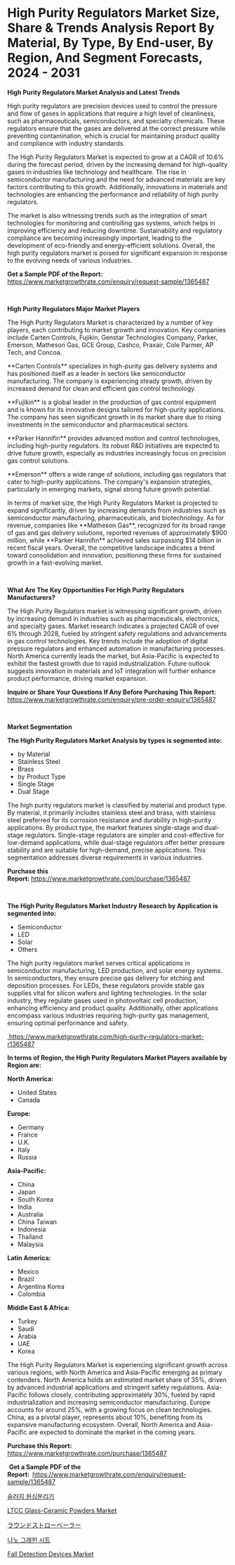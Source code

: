 <p><h1>High Purity Regulators Market Size, Share & Trends Analysis Report By Material, By Type, By End-user, By Region, And Segment Forecasts, 2024 - 2031</h1></p><p><strong>High Purity Regulators Market Analysis and Latest Trends</strong></p>
<p><p>High purity regulators are precision devices used to control the pressure and flow of gases in applications that require a high level of cleanliness, such as pharmaceuticals, semiconductors, and specialty chemicals. These regulators ensure that the gases are delivered at the correct pressure while preventing contamination, which is crucial for maintaining product quality and compliance with industry standards.</p><p>The High Purity Regulators Market is expected to grow at a CAGR of 10.6% during the forecast period, driven by the increasing demand for high-quality gases in industries like technology and healthcare. The rise in semiconductor manufacturing and the need for advanced materials are key factors contributing to this growth. Additionally, innovations in materials and technologies are enhancing the performance and reliability of high purity regulators.</p><p>The market is also witnessing trends such as the integration of smart technologies for monitoring and controlling gas systems, which helps in improving efficiency and reducing downtime. Sustainability and regulatory compliance are becoming increasingly important, leading to the development of eco-friendly and energy-efficient solutions. Overall, the high purity regulators market is poised for significant expansion in response to the evolving needs of various industries.</p></p>
<p><strong>Get a Sample PDF of the Report:&nbsp;</strong> <a href="https://www.marketgrowthrate.com/enquiry/request-sample/1365487">https://www.marketgrowthrate.com/enquiry/request-sample/1365487</a></p>
<p>&nbsp;</p>
<p><strong>High Purity Regulators Major Market Players</strong></p>
<p><p>The High Purity Regulators Market is characterized by a number of key players, each contributing to market growth and innovation. Key companies include Carten Controls, Fujikin, Genstar Technologies Company, Parker, Emerson, Matheson Gas, GCE Group, Cashco, Praxair, Cole Parmer, AP Tech, and Concoa.</p><p>**Carten Controls** specializes in high-purity gas delivery systems and has positioned itself as a leader in sectors like semiconductor manufacturing. The company is experiencing steady growth, driven by increased demand for clean and efficient gas control technology.</p><p>**Fujikin** is a global leader in the production of gas control equipment and is known for its innovative designs tailored for high-purity applications. The company has seen significant growth in its market share due to rising investments in the semiconductor and pharmaceutical sectors.</p><p>**Parker Hannifin** provides advanced motion and control technologies, including high-purity regulators. Its robust R&D initiatives are expected to drive future growth, especially as industries increasingly focus on precision gas control solutions.</p><p>**Emerson** offers a wide range of solutions, including gas regulators that cater to high-purity applications. The company's expansion strategies, particularly in emerging markets, signal strong future growth potential.</p><p>In terms of market size, the High Purity Regulators Market is projected to expand significantly, driven by increasing demands from industries such as semiconductor manufacturing, pharmaceuticals, and biotechnology. As for revenue, companies like **Matheson Gas**, recognized for its broad range of gas and gas delivery solutions, reported revenues of approximately $900 million, while **Parker Hannifin** achieved sales surpassing $14 billion in recent fiscal years. Overall, the competitive landscape indicates a trend toward consolidation and innovation, positioning these firms for sustained growth in a fast-evolving market.</p></p>
<p>&nbsp;</p>
<p><strong>What Are The Key Opportunities For High Purity Regulators Manufacturers?</strong></p>
<p><p>The High Purity Regulators market is witnessing significant growth, driven by increasing demand in industries such as pharmaceuticals, electronics, and specialty gases. Market research indicates a projected CAGR of over 6% through 2028, fueled by stringent safety regulations and advancements in gas control technologies. Key trends include the adoption of digital pressure regulators and enhanced automation in manufacturing processes. North America currently leads the market, but Asia-Pacific is expected to exhibit the fastest growth due to rapid industrialization. Future outlook suggests innovation in materials and IoT integration will further enhance product performance, driving market expansion.</p></p>
<p><strong>Inquire or Share Your Questions If Any Before Purchasing This Report:</strong> <a href="https://www.marketgrowthrate.com/enquiry/pre-order-enquiry/1365487">https://www.marketgrowthrate.com/enquiry/pre-order-enquiry/1365487</a></p>
<p>&nbsp;</p>
<p><strong>Market Segmentation</strong></p>
<p><strong>The High Purity Regulators Market Analysis by types is segmented into:</strong></p>
<p><ul><li>by Material</li><li>Stainless Steel</li><li>Brass</li><li>by Product Type</li><li>Single Stage</li><li>Dual Stage</li></ul></p>
<p><p>The high purity regulators market is classified by material and product type. By material, it primarily includes stainless steel and brass, with stainless steel preferred for its corrosion resistance and durability in high-purity applications. By product type, the market features single-stage and dual-stage regulators. Single-stage regulators are simpler and cost-effective for low-demand applications, while dual-stage regulators offer better pressure stability and are suitable for high-demand, precise applications. This segmentation addresses diverse requirements in various industries.</p></p>
<p><strong>Purchase this Report:&nbsp;</strong><a href="https://www.marketgrowthrate.com/purchase/1365487">https://www.marketgrowthrate.com/purchase/1365487</a></p>
<p>&nbsp;</p>
<p><strong>The High Purity Regulators Market Industry Research by Application is segmented into:</strong></p>
<p><ul><li>Semiconductor</li><li>LED</li><li>Solar</li><li>Others</li></ul></p>
<p><p>The high purity regulators market serves critical applications in semiconductor manufacturing, LED production, and solar energy systems. In semiconductors, they ensure precise gas delivery for etching and deposition processes. For LEDs, these regulators provide stable gas supplies vital for silicon wafers and lighting technologies. In the solar industry, they regulate gases used in photovoltaic cell production, enhancing efficiency and product quality. Additionally, other applications encompass various industries requiring high-purity gas management, ensuring optimal performance and safety.</p></p>
<p><a href="https://www.marketgrowthrate.com/high-purity-regulators-market-r1365487">&nbsp;https://www.marketgrowthrate.com/high-purity-regulators-market-r1365487</a></p>
<p><strong>In terms of Region, the High Purity Regulators Market Players available by Region are:</strong></p>
<p>
    <p> <strong> North America: </strong>
        <ul>
            <li>United States</li>
            <li>Canada</li>
        </ul>
        </p> 
    <p> <strong> Europe: </strong>
        <ul>
            <li>Germany</li>
            <li>France</li>
            <li>U.K.</li>
            <li>Italy</li>
            <li>Russia</li>
        </ul>
        </p> 
    <p> <strong> Asia-Pacific: </strong>
        <ul>
            <li>China</li>
            <li>Japan</li>
            <li>South Korea</li>
            <li>India</li>
            <li>Australia</li>
            <li>China Taiwan</li>
            <li>Indonesia</li>
            <li>Thailand</li>
            <li>Malaysia</li>
        </ul>
        </p> 
    <p> <strong> Latin America: </strong>
        <ul>
            <li>Mexico</li>
            <li>Brazil</li>
            <li>Argentina Korea</li>
            <li>Colombia</li>
        </ul>
        </p> 
    <p> <strong> Middle East & Africa: </strong>
        <ul>
            <li>Turkey</li>
            <li>Saudi</li>
            <li>Arabia</li>
            <li>UAE</li>
            <li>Korea</li>
        </ul>
    </p>
    </p>
<p><p>The High Purity Regulators Market is experiencing significant growth across various regions, with North America and Asia-Pacific emerging as primary contenders. North America holds an estimated market share of 35%, driven by advanced industrial applications and stringent safety regulations. Asia-Pacific follows closely, contributing approximately 30%, fueled by rapid industrialization and increasing semiconductor manufacturing. Europe accounts for around 25%, with a growing focus on clean technologies. China, as a pivotal player, represents about 10%, benefiting from its expansive manufacturing ecosystem. Overall, North America and Asia-Pacific are expected to dominate the market in the coming years.</p></p>
<p><strong>Purchase this Report: </strong><a href="https://www.marketgrowthrate.com/purchase/1365487">https://www.marketgrowthrate.com/purchase/1365487</a></p>
<p>&nbsp;<strong>Get a Sample PDF of the Report:&nbsp;&nbsp;</strong><a href="https://www.marketgrowthrate.com/enquiry/request-sample/1365487">https://www.marketgrowthrate.com/enquiry/request-sample/1365487</a></p>
<p><strong></strong></p>
<p><p><a href="https://medium.com/@nathanbernier2023/%EC%8A%AC%EB%9F%AC%EC%A7%80-%EC%9B%90%EC%8B%AC%EB%B6%84%EB%A6%AC%EA%B8%B0-%EC%82%B0%EC%97%85-%ED%86%B5%EC%B0%B0%EB%A0%A5-%EB%B3%B4%EA%B3%A0%EC%84%9C-%EC%8A%AC%EB%9F%AC%EC%A7%80-%EC%9B%90%EC%8B%AC%EB%B6%84%EB%A6%AC%EA%B8%B0-%EC%8B%9C%EC%9E%A5-%EB%8F%99%ED%96%A5-%EC%9D%91%EC%9A%A9-%EB%B6%84%EC%95%BC-%EB%B0%8F-%EA%B2%BD%EC%9F%81-%ED%99%98%EA%B2%BD-%EB%B6%84%EC%84%9D-2024-2031-4d667d5af51b?postPublishedType=repub">슬러지 원심분리기</a></p><p><a href="https://github.com/angelajermaine/Market-Research-Report-List-5/blob/main/ltcc-glass-ceramic-powders-market.md">LTCC Glass-Ceramic Powders Market</a></p><p><a href="https://medium.com/@anthonywratten/%E3%83%A9%E3%82%A6%E3%83%B3%E3%83%89%E3%82%B9%E3%83%88%E3%83%AD%E3%83%BC%E3%83%99%E3%82%A4%E3%83%A9%E3%83%BC%E7%94%A3%E6%A5%AD%E3%82%BB%E3%82%AF%E3%82%BF%E3%83%BC-2024%E5%B9%B4%E3%81%8B%E3%82%892031%E5%B9%B4%E3%81%BE%E3%81%A7%E3%81%AE%E6%96%B0%E6%8A%80%E8%A1%93%E3%81%A8%E5%B8%82%E5%A0%B4%E5%BD%B1%E9%9F%BF%E3%81%AE%E4%BA%88%E6%B8%AC-e058d0d3c7ca?postPublishedType=repub">ラウンドストローベーラー</a></p><p><a href="https://medium.com/@nathanbernier2023/%EA%B8%80%EB%A1%9C%EB%B2%8C-%EB%82%98%EB%85%B8-%EA%B7%B8%EB%9E%98%ED%95%80-%EC%8B%9C%ED%8A%B8-%EC%8B%9C%EC%9E%A5%EC%9D%80-2024%EB%85%84%EB%B6%80%ED%84%B0-2031%EB%85%84%EA%B9%8C%EC%A7%80-%EC%97%B0%ED%8F%89%EA%B7%A0-%EC%84%B1%EC%9E%A5%EB%A5%A0-cagr-14-%EB%A1%9C-%EC%84%B1%EC%9E%A5%ED%95%A0-%EA%B2%83%EC%9C%BC%EB%A1%9C-%EC%98%88%EC%83%81%EB%90%A9%EB%8B%88%EB%8B%A4-9463823f65c0?postPublishedType=repub">나노 그래핀 시트</a></p><p><a href="https://www.linkedin.com/pulse/fall-detection-devices-market-growth-segmentation-regional-zgd4e?trackingId=nRPm2uIfSbGyTwmMAZ%2FcSg%3D%3D">Fall Detection Devices Market</a></p></p>